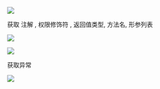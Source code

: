 

![](https://pic.superbed.cn/item/5e0dcaca76085c328964e168.jpg)



获取 注解 , 权限修饰符 , 返回值类型, 方法名,  形参列表

![](https://pic.superbed.cn/item/5e0dcaf676085c328964e5f3.jpg)

![](https://pic.superbed.cn/item/5e0dcb0576085c328964e7a1.jpg)



获取异常

![](https://pic.superbed.cn/item/5e0dcb4676085c328964ed93.jpg)



